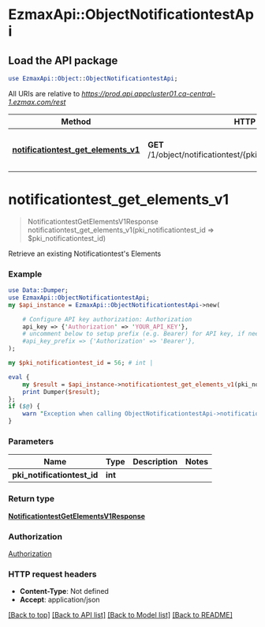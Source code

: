 # EzmaxApi::ObjectNotificationtestApi

## Load the API package
```perl
use EzmaxApi::Object::ObjectNotificationtestApi;
```

All URIs are relative to *https://prod.api.appcluster01.ca-central-1.ezmax.com/rest*

Method | HTTP request | Description
------------- | ------------- | -------------
[**notificationtest_get_elements_v1**](ObjectNotificationtestApi.md#notificationtest_get_elements_v1) | **GET** /1/object/notificationtest/{pkiNotificationtestID}/getElements | Retrieve an existing Notificationtest&#39;s Elements


# **notificationtest_get_elements_v1**
> NotificationtestGetElementsV1Response notificationtest_get_elements_v1(pki_notificationtest_id => $pki_notificationtest_id)

Retrieve an existing Notificationtest's Elements



### Example
```perl
use Data::Dumper;
use EzmaxApi::ObjectNotificationtestApi;
my $api_instance = EzmaxApi::ObjectNotificationtestApi->new(

    # Configure API key authorization: Authorization
    api_key => {'Authorization' => 'YOUR_API_KEY'},
    # uncomment below to setup prefix (e.g. Bearer) for API key, if needed
    #api_key_prefix => {'Authorization' => 'Bearer'},
);

my $pki_notificationtest_id = 56; # int | 

eval {
    my $result = $api_instance->notificationtest_get_elements_v1(pki_notificationtest_id => $pki_notificationtest_id);
    print Dumper($result);
};
if ($@) {
    warn "Exception when calling ObjectNotificationtestApi->notificationtest_get_elements_v1: $@\n";
}
```

### Parameters

Name | Type | Description  | Notes
------------- | ------------- | ------------- | -------------
 **pki_notificationtest_id** | **int**|  | 

### Return type

[**NotificationtestGetElementsV1Response**](NotificationtestGetElementsV1Response.md)

### Authorization

[Authorization](../README.md#Authorization)

### HTTP request headers

 - **Content-Type**: Not defined
 - **Accept**: application/json

[[Back to top]](#) [[Back to API list]](../README.md#documentation-for-api-endpoints) [[Back to Model list]](../README.md#documentation-for-models) [[Back to README]](../README.md)

